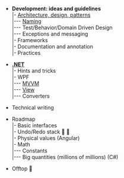 - __Development: ideas and guidelines__\
|- [Architecture, design, patterns](dev/design.md)\
|--- [Naming](dev/naming.md)\
|--- Test/Behavior/Domain Driven Design\
|--- Exceptions and messaging\
|- Frameworks\
|- Documentation and annotation\
|- Practices

- [__.NET__](dev/.net)\
|- Hints and tricks\
|- WPF\
|--- [MVVM](dev/.net/wpf/wpf-mvvm.md)\
|--- [View](dev/.net/wpf/wpf-view.md)\
|--- Converters

- Technical writing 

- Roadmap\
|- Basic interfaces\
|- Undo/Redo stack :link: :construction:\
|- Physical values (Angular)\
|- Math\
|--- Constants\
|--- Big quantities (millions of millions) (C#)

- Offtop :rat:
